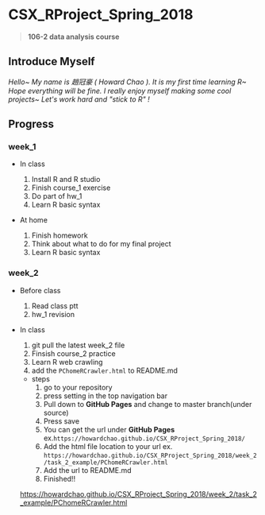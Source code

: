 # CSX_RProject_Spring_2018
> **106-2 data analysis course**

## Introduce Myself
*Hello~ My name is 趙冠豪 ( Howard Chao ).
It is my first time learning R~ Hope everything will be fine.
I really enjoy myself making some cool projects~
Let's work hard and "stick to R" !*

## Progress
### week_1

* In class
  1. Install R and R studio
  2. Finish course_1 exercise
  3. Do part of hw_1
  4. Learn R basic syntax
  
* At home
  1. Finish homework
  2. Think about what to do for my final project
  3. Learn R basic syntax
  
### week_2
* Before class
  1. Read class ptt
  2. hw_1 revision

* In class
  1. git pull the latest week_2 file
  2. Finsish course_2 practice
  3. Learn R web crawling
  3. add the `PChomeRCrawler.html` to README.md
    * steps
      1. go to your repository
      2. press setting in the top navigation bar
      3. Pull down to **GitHub Pages** and change to master branch(under source)
      4. Press save
      5. You can get the url under **GitHub Pages** ex.`https://howardchao.github.io/CSX_RProject_Spring_2018/`
      6. Add the html file location to your url ex. `https://howardchao.github.io/CSX_RProject_Spring_2018/week_2/task_2_example/PChomeRCrawler.html`
      7. Add the url to README.md
      8. Finished!!
 
  https://howardchao.github.io/CSX_RProject_Spring_2018/week_2/task_2_example/PChomeRCrawler.html
